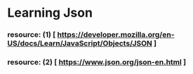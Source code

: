 # Learning Json 


### resource: (1) [ https://developer.mozilla.org/en-US/docs/Learn/JavaScript/Objects/JSON ]
### resource: (2) [  https://www.json.org/json-en.html ] 

